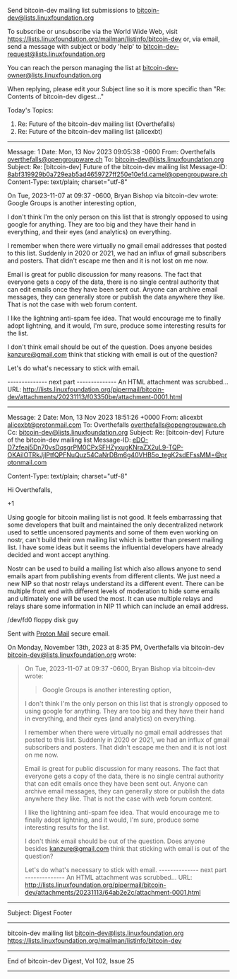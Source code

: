Send bitcoin-dev mailing list submissions to
	bitcoin-dev@lists.linuxfoundation.org

To subscribe or unsubscribe via the World Wide Web, visit
	https://lists.linuxfoundation.org/mailman/listinfo/bitcoin-dev
or, via email, send a message with subject or body 'help' to
	bitcoin-dev-request@lists.linuxfoundation.org

You can reach the person managing the list at
	bitcoin-dev-owner@lists.linuxfoundation.org

When replying, please edit your Subject line so it is more specific
than "Re: Contents of bitcoin-dev digest..."


Today's Topics:

   1. Re: Future of the bitcoin-dev mailing list (Overthefalls)
   2. Re: Future of the bitcoin-dev mailing list (alicexbt)


----------------------------------------------------------------------

Message: 1
Date: Mon, 13 Nov 2023 09:05:38 -0600
From: Overthefalls <overthefalls@opengroupware.ch>
To: bitcoin-dev@lists.linuxfoundation.org
Subject: Re: [bitcoin-dev] Future of the bitcoin-dev mailing list
Message-ID:
	<8abf319929b0a729eab5ad4659727ff250e10efd.camel@opengroupware.ch>
Content-Type: text/plain; charset="utf-8"

On Tue, 2023-11-07 at 09:37 -0600, Bryan Bishop via bitcoin-dev wrote:
Google Groups is another interesting option, 

I don't think I'm the only person on this list that is strongly opposed
to using google for anything. They are too big and they have their hand
in everything, and their eyes (and analytics) on everything.

I remember when there were virtually no gmail email addresses that
posted to this list. Suddenly in 2020 or 2021, we had an influx of
gmail subscribers and posters. That didn't escape me then and it is not
lost on me now. 

Email is great for public discussion for many reasons. The fact that
everyone gets a copy of the data, there is no single central authority
that can edit emails once they have been sent out. Anyone can archive
email messages, they can generally store or publish the data anywhere
they like. That is not the case with web forum content. 

I like the lightning anti-spam fee idea. That would encourage me to
finally adopt lightning, and it would, I'm sure, produce some
interesting results for the list. 

I don't think email should be out of the question. Does anyone besides 
kanzure@gmail.com think that sticking with email is out of the
question?

Let's do what's necessary to stick with email. 




-------------- next part --------------
An HTML attachment was scrubbed...
URL: <http://lists.linuxfoundation.org/pipermail/bitcoin-dev/attachments/20231113/f03350be/attachment-0001.html>

------------------------------

Message: 2
Date: Mon, 13 Nov 2023 18:51:26 +0000
From: alicexbt <alicexbt@protonmail.com>
To: Overthefalls <overthefalls@opengroupware.ch>
Cc: bitcoin-dev@lists.linuxfoundation.org
Subject: Re: [bitcoin-dev] Future of the bitcoin-dev mailing list
Message-ID:
	<eDO-D7zfeaj5Dn70vsDqsgrPM0CPxSFHZyxugKNraZX2uL9-TQP-OKAiIOTRkJjlPtfQPFNuQuz54CaNrDBm6g40VHB5o_tegK2sdEFssMM=@protonmail.com>
	
Content-Type: text/plain; charset="utf-8"

Hi Overthefalls,

+1

Using google for bitcoin mailing list is not good. It feels embarrassing that some developers that built and maintained the only decentralized network used to settle uncensored payments and some of them even working on nostr, can't build their own mailing list which is better than present mailing list. I have some ideas but it seems the influential developers have already decided and wont accept anything.

Nostr can be used to build a mailing list which also allows anyone to send emails apart from publishing events from different clients. We just need a new NIP so that nostr relays understand its a different event. There can be multiple front end with different levels of moderation to hide some emails and ultimately one will be used the most. It can use multiple relays and relays share some information in NIP 11 which can include an email address.

/dev/fd0
floppy disk guy

Sent with [Proton Mail](https://proton.me/) secure email.

On Monday, November 13th, 2023 at 8:35 PM, Overthefalls via bitcoin-dev <bitcoin-dev@lists.linuxfoundation.org> wrote:

> On Tue, 2023-11-07 at 09:37 -0600, Bryan Bishop via bitcoin-dev wrote:
>
>> Google Groups is another interesting option,
>
> I don't think I'm the only person on this list that is strongly opposed to using google for anything. They are too big and they have their hand in everything, and their eyes (and analytics) on everything.
>
> I remember when there were virtually no gmail email addresses that posted to this list. Suddenly in 2020 or 2021, we had an influx of gmail subscribers and posters. That didn't escape me then and it is not lost on me now.
>
> Email is great for public discussion for many reasons. The fact that everyone gets a copy of the data, there is no single central authority that can edit emails once they have been sent out. Anyone can archive email messages, they can generally store or publish the data anywhere they like. That is not the case with web forum content.
>
> I like the lightning anti-spam fee idea. That would encourage me to finally adopt lightning, and it would, I'm sure, produce some interesting results for the list.
>
> I don't think email should be out of the question. Does anyone besides kanzure@gmail.com think that sticking with email is out of the question?
>
> Let's do what's necessary to stick with email.
-------------- next part --------------
An HTML attachment was scrubbed...
URL: <http://lists.linuxfoundation.org/pipermail/bitcoin-dev/attachments/20231113/64ab2e2c/attachment-0001.html>

------------------------------

Subject: Digest Footer

_______________________________________________
bitcoin-dev mailing list
bitcoin-dev@lists.linuxfoundation.org
https://lists.linuxfoundation.org/mailman/listinfo/bitcoin-dev


------------------------------

End of bitcoin-dev Digest, Vol 102, Issue 25
********************************************
